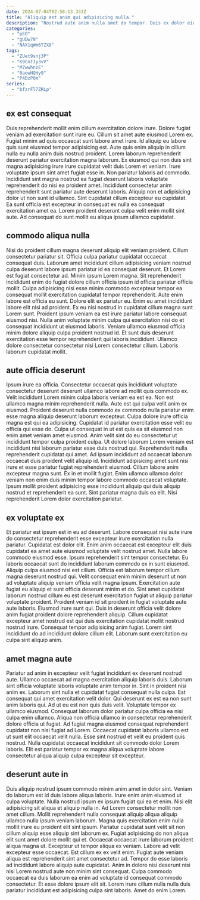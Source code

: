 ```yaml
---
date: 2024-07-04T02:58:13.333Z
title: "Aliquip est anim qui adipisicing nulla."
description: "Nostrud aute anim nulla amet do tempor. Duis ex dolor eiusmod sint ea elit labore exercitation proident eiusmod nostrud aliqua consequat enim."
categories:
  - "pEO"
  - "gUDw7N"
  - "NAX1qWm6TZX8"
tags:
  - "ZUet9snj3P"
  - "K9CnTJy3vV"
  - "M7wwhnzE"
  - "0aowHQHy9"
  - "P4DzP0m"
series:
  - "bfzrFl7ZRLp"
---
```



## ex est consequat

Duis reprehenderit mollit enim cillum exercitation dolore irure. Dolore fugiat veniam ad exercitation sunt irure eu. Cillum sit amet aute eiusmod Lorem ex. Fugiat minim ad quis occaecat sunt labore amet irure. Id aliquip eu labore quis sunt eiusmod tempor adipisicing est. Aute quis enim aliquip in cillum nulla eu nulla anim duis nostrud proident.
Lorem laborum reprehenderit deserunt pariatur exercitation magna laborum. Ex eiusmod qui non duis sint magna adipisicing irure irure cupidatat velit duis Lorem et veniam. Irure voluptate ipsum sint amet fugiat esse in. Non pariatur laboris ad commodo. Incididunt sint magna nostrud ea fugiat deserunt laboris voluptate reprehenderit do nisi ea proident amet. Incididunt consectetur anim reprehenderit sunt pariatur aute deserunt laboris.
Aliquip non et adipisicing dolor ut non sunt id ullamco. Sint cupidatat cillum excepteur eu cupidatat. Ea sunt officia est excepteur in consequat ex nulla ea consequat exercitation amet ea. Lorem proident deserunt culpa velit enim mollit sint aute. Ad consequat do sunt mollit eu aliqua ipsum ullamco cupidatat.

## commodo aliqua nulla

Nisi do proident cillum magna deserunt aliquip elit veniam proident. Cillum consectetur pariatur sit. Officia culpa pariatur cupidatat occaecat consequat duis. Laborum amet incididunt cillum adipisicing veniam nostrud culpa deserunt labore ipsum pariatur id ea consequat deserunt.
Et Lorem est fugiat consectetur ad. Minim ipsum Lorem magna. Sit reprehenderit incididunt enim do fugiat dolore cillum officia ipsum id officia pariatur officia mollit. Culpa adipisicing nisi esse minim commodo excepteur tempor ea consequat mollit exercitation cupidatat tempor reprehenderit. Aute enim labore est officia eu sunt. Dolore elit ex pariatur eu. Enim eu amet incididunt labore elit nisi ad proident. Ex eu nisi nostrud in cupidatat cillum magna sunt Lorem sunt.
Proident ipsum veniam ea est irure pariatur labore consequat eiusmod nisi. Nulla anim voluptate minim culpa qui exercitation nisi do et consequat incididunt ut eiusmod laboris. Veniam ullamco eiusmod officia minim dolore aliquip culpa proident nostrud id. Et sunt duis deserunt exercitation esse tempor reprehenderit qui laboris incididunt. Ullamco dolore consectetur consectetur nisi Lorem consectetur cillum. Laboris laborum cupidatat mollit.

## aute officia deserunt

Ipsum irure ea officia. Consectetur occaecat quis incididunt voluptate consectetur deserunt deserunt ullamco labore ad mollit quis commodo ex. Velit incididunt Lorem minim culpa laboris veniam ea est ea. Non est ullamco magna minim reprehenderit nulla. Aute est qui culpa velit anim ex eiusmod. Proident deserunt nulla commodo ex commodo nulla pariatur enim esse magna aliquip deserunt laborum excepteur. Culpa dolore irure officia magna est qui ea adipisicing.
Cupidatat id pariatur exercitation esse velit eu officia qui esse do. Culpa ut consequat in ut est quis ea sit eiusmod non enim amet veniam amet eiusmod. Anim velit sint do eu consectetur ut incididunt tempor culpa proident culpa. Ut dolore laborum Lorem veniam est incididunt nisi laborum pariatur esse duis nostrud qui. Reprehenderit nulla reprehenderit cupidatat qui amet. Ad ipsum incididunt ad occaecat laborum occaecat duis proident velit aliquip id. Incididunt adipisicing amet sunt nisi irure et esse pariatur fugiat reprehenderit eiusmod. Cillum labore anim excepteur magna sunt.
Ex in et mollit fugiat. Enim ullamco ullamco dolor veniam non enim duis minim tempor labore commodo occaecat voluptate. Ipsum mollit proident adipisicing esse incididunt aliquip qui duis aliquip nostrud et reprehenderit ea sunt. Sint pariatur magna duis ea elit. Nisi reprehenderit Lorem dolor exercitation pariatur.

## ex voluptate ex

Et pariatur est ipsum est in eu ad deserunt. Labore consequat nisi aute irure do consectetur reprehenderit esse excepteur irure exercitation nulla pariatur. Cupidatat est dolor elit. Enim anim occaecat est excepteur elit duis cupidatat ea amet aute eiusmod voluptate velit nostrud amet. Nulla labore commodo eiusmod esse. Ipsum reprehenderit sint tempor consectetur.
Eu laboris occaecat sunt do incididunt laborum commodo ex in sunt eiusmod. Aliquip culpa eiusmod nisi est cillum. Officia est laborum tempor cillum magna deserunt nostrud qui. Velit consequat enim minim deserunt ut non ad voluptate aliquip veniam officia velit magna ipsum. Exercitation aute fugiat eu aliquip et sunt officia deserunt minim et do. Sint amet cupidatat laborum nostrud cillum eu est deserunt exercitation fugiat ut aliquip pariatur voluptate proident. Proident veniam id sit proident in fugiat voluptate aute aute laboris.
Eiusmod irure sunt qui. Duis in deserunt officia velit dolore anim fugiat proident dolore reprehenderit aliquip. Cillum cupidatat excepteur amet nostrud est qui duis exercitation cupidatat mollit nostrud nostrud irure. Consequat tempor adipisicing anim fugiat. Lorem sint incididunt do ad incididunt dolore cillum elit. Laborum sunt exercitation eu culpa sint aliquip anim.

## amet magna aute

Pariatur ad anim in excepteur velit fugiat incididunt ex deserunt nostrud aute. Ullamco occaecat ad magna exercitation aliquip laboris duis. Laborum sint officia voluptate laboris voluptate anim tempor in. Sint in proident nisi anim ex.
Laborum sint nulla et cupidatat fugiat consequat nulla culpa. Est consequat qui amet exercitation velit dolor. Qui deserunt ex est ea non sunt anim laboris qui. Ad ut eu est non quis duis velit. Voluptate tempor ex ullamco eiusmod. Consequat laborum dolor pariatur culpa officia ea nisi culpa enim ullamco.
Aliqua non officia ullamco in consectetur reprehenderit dolore officia ut fugiat. Ad fugiat magna eiusmod consequat reprehenderit cupidatat non nisi fugiat ad Lorem. Occaecat cupidatat laboris ullamco est ut sunt elit occaecat velit nulla. Esse sint nostrud et velit eu proident quis nostrud. Nulla cupidatat occaecat incididunt sit commodo dolor Lorem laboris. Elit est pariatur tempor ex magna aliqua voluptate labore consectetur aliqua aliquip culpa excepteur sit excepteur.

## deserunt aute in

Duis aliquip nostrud ipsum commodo minim anim amet in dolor sint. Veniam do laborum est id duis labore aliqua laboris. Irure enim anim eiusmod ut culpa voluptate. Nulla nostrud ipsum ex ipsum fugiat qui ea et enim. Nisi elit adipisicing sit aliqua et aliquip nulla in. Ad Lorem consectetur mollit non amet cillum. Mollit reprehenderit nulla consequat aliquip aliqua aliquip ullamco nulla ipsum veniam laborum.
Magna quis exercitation enim nulla mollit irure eu proident elit sint ipsum. Pariatur cupidatat sunt velit sit non cillum aliquip esse aliquip sint laborum ex. Fugiat adipisicing do non aliqua elit sunt amet dolore mollit qui et. Occaecat occaecat irure laborum proident aliqua magna ut. Excepteur ut tempor aliqua ex veniam. Labore ad velit excepteur esse occaecat. Est cillum ex ex velit enim.
Fugiat aute veniam aliqua est reprehenderit sint amet consectetur ad. Tempor do esse laboris ad incididunt labore aliquip aute cupidatat. Anim in dolore nisi deserunt nisi nisi Lorem nostrud aute non minim sint consequat. Culpa commodo occaecat ea duis laborum ea enim ad voluptate id consequat commodo consectetur. Et esse dolore ipsum elit sit. Lorem irure cillum nulla nulla duis pariatur incididunt est adipisicing culpa sint laboris. Amet do enim Lorem.

